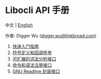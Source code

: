 # Libocli API 手册

中文 | [English](README.md)
<br>

作者: Digger Wu (digger.wu@linkbroad.com)

1. [快速入门指南](Quick%20Start%20Guide.zh_CN.md)
2. [符号定义和回调传参](Symbol%20Definition.zh_CN.md)
3. [可扩展的词法分析接口](Lexical%20Parsing.zh_CN.md)
4. [命令和语法注册接口](Syntax%20Registration.zh_CN.md)
5. [GNU Readline 封装接口](Wrapped%Readline().zh_CN.md)
